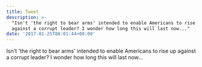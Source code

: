 ```yaml
---
title: Tweet
description: >-
  "Isn't 'the right to bear arms' intended to enable Americans to rise up
  against a corrupt leader? I wonder how long this will last now..."
date: '2017-01-25T08:01:44+00:00'
---
```

Isn't 'the right to bear arms' intended to enable Americans to rise up against a corrupt leader? I wonder how long this will last now...
